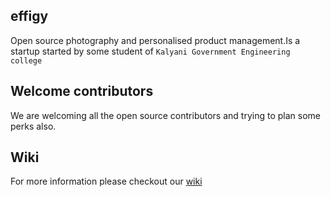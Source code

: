 ## effigy
Open source photography and personalised product management.Is a startup started by some student of `Kalyani Government Engineering college`
## Welcome contributors
We are welcoming all the open source contributors and trying to plan some perks also.
## Wiki 
For more information please checkout our [wiki](https://github.com/e-potray/effigy/wiki)
